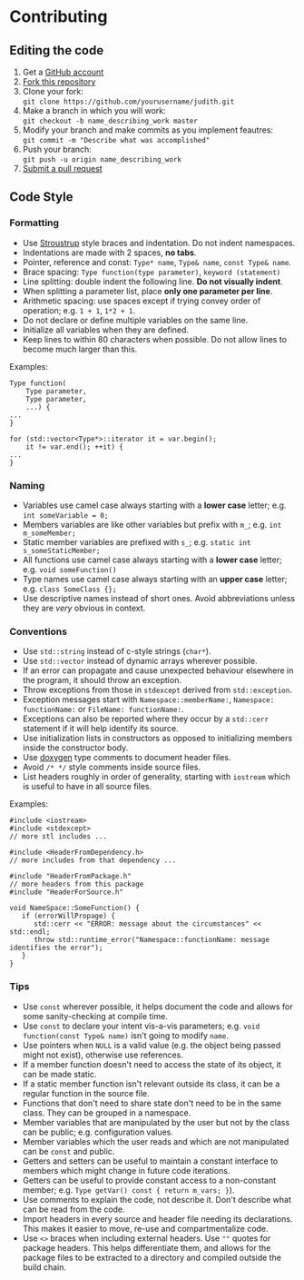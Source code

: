 Contributing
============


Editing the code
----------------

1. Get a [GitHub account](https://github.com/signup/free)
2. [Fork this repository](https://github.com/gmcgoldr/judith/fork)
3. Clone your fork:  
   `git clone https://github.com/yourusername/judith.git`
4. Make a branch in which you will work:  
   `git checkout -b name_describing_work master`
5. Modify your branch and make commits as you implement feautres:  
   `git commit -m "Describe what was accomplished"`
6. Push your branch:  
   `git push -u origin name_describing_work`
7. [Submit a pull request](https://github.com/gmcgoldr/judith/compare)

Code Style
----------

### Formatting

* Use [Stroustrup](http://en.wikipedia.org/wiki/Indent_style#Variant:_Stroustrup) style braces and indentation. Do not indent namespaces.
* Indentations are made with 2 spaces, **no tabs**.
* Pointer, reference and const: `Type* name`, `Type& name`, `const Type& name`.
* Brace spacing: `Type function(type parameter)`, `keyword (statement)`
* Line splitting: double indent the following line. **Do not visually indent**.
* When splitting a parameter list, place **only one parameter per line**.
* Arithmetic spacing: use spaces except if trying convey order of operation; e.g. `1 + 1`, `1*2 + 1`.
* Do not declare or define multiple variables on the same line.
* Initialize all variables when they are defined.
* Keep lines to within 80 characters when possible. Do not allow lines to become much larger than this.

Examples:
```
Type function(
    Type parameter,
    Type parameter,
    ...) {
...
}

for (std::vector<Type*>::iterator it = var.begin();
    it != var.end(); ++it) {
...
}
```

### Naming

* Variables use camel case always starting with a **lower case** letter; e.g. `int someVariable = 0;`
* Members variables are like other variables but prefix with `m_`; e.g. `int m_someMember;`
* Static member variables are prefixed with `s_`; e.g. `static int s_someStaticMember;`
* All functions use camel case always starting with a **lower case** letter; e.g. `void someFunction()`
* Type names use camel case always starting with an **upper case** letter; e.g. `class SomeClass {};`
* Use descriptive names instead of short ones. Avoid abbreviations unless they are *very* obvious in context.

### Conventions

* Use `std::string` instead of c-style strings (`char*`).
* Use `std::vector` instead of dynamic arrays wherever possible.
* If an error can propagate and cause unexpected behaviour elsewhere in the program, it should throw an exception.
* Throw exceptions from those in `stdexcept` derived from `std::exception`.
* Exception messages start with `Namespace::memberName:`, `Namespace: functionName:` or `FileName: functionName:`.
* Exceptions can also be reported where they occur by a `std::cerr` statement if it will help identify its source.
* Use initialization lists in constructors as opposed to initializing members inside the constructor body.
* Use [doxygen](http://en.wikipedia.org/wiki/Doxygen) type comments to document header files.
* Avoid `/* */` style comments inside source files.
* List headers roughly in order of generality, starting with `iostream` which is useful to have in all source files.

Examples:
```
#include <iostream>
#include <stdexcept>
// more stl includes ...

#include <HeaderFromDependency.h>
// more includes from that dependency ...

#include "HeaderFromPackage.h"
// more headers from this package
#include "HeaderForSource.h"

void NameSpace::SomeFunction() {
   if (errorWillPropage) {
      std::cerr << "ERROR: message about the circumstances" << std::endl;
      throw std::runtime_error("Namespace::functionName: message identifies the error");
   }
}
```

### Tips

* Use `const` wherever possible, it helps document the code and allows for some sanity-checking at compile time.
* Use `const` to declare your intent vis-a-vis parameters; e.g. `void function(const Type& name)` isn't going to modify `name`.
* Use pointers when `NULL` is a valid value (e.g. the object being passed might not exist), otherwise use references.
* If a member function doesn't need to access the state of its object, it can be made static.
* If a static member function isn't relevant outside its class, it can be a regular function in the source file.
* Functions that don't need to share state don't need to be in the same class. They can be grouped in a namespace.
* Member variables that are manipulated by the user but not by the class can be public; e.g. configuration values.
* Member variables which the user reads and which are not manipulated can be `const` and public.
* Getters and setters can be useful to maintain a constant interface to members which might change in future code iterations.
* Getters can be useful to provide constant access to a non-constant member; e.g. `Type getVar() const { return m_vars; }`).
* Use comments to explain the code, not describe it. Don't describe what can be read from the code.
* Import headers in every source and header file needing its declarations. This makes it easier to move, re-use and compartmentalize code.
* Use `<>` braces when including external headers. Use `""` quotes for package headers. This helps differentiate them, and allows for the package files to be extracted to a directory and compiled outside the build chain.
